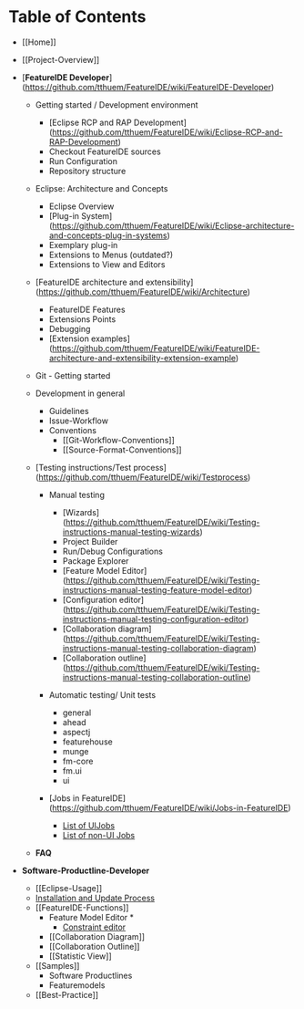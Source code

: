 # Table of Contents

* [[Home]]
* [[Project-Overview]]
* [**FeatureIDE Developer**] (https://github.com/tthuem/FeatureIDE/wiki/FeatureIDE-Developer)
  * Getting started / Development environment
    * [Eclipse RCP and RAP Development] (https://github.com/tthuem/FeatureIDE/wiki/Eclipse-RCP-and-RAP-Development)
	* Checkout FeatureIDE sources
	* Run Configuration
	* Repository structure

  * Eclipse: Architecture and Concepts
    * Eclipse Overview
	* [Plug-in System] (https://github.com/tthuem/FeatureIDE/wiki/Eclipse-architecture-and-concepts-plug-in-systems)
	* Exemplary plug-in
	* Extensions to Menus (outdated?)
	* Extensions to View and Editors
	
  * [FeatureIDE architecture and extensibility] (https://github.com/tthuem/FeatureIDE/wiki/Architecture)
	* FeatureIDE Features
	* Extensions Points
	* Debugging
	* [Extension examples] (https://github.com/tthuem/FeatureIDE/wiki/FeatureIDE-architecture-and-extensibility-extension-example)


  * Git - Getting started
  
  * Development in general
    * Guidelines
	* Issue-Workflow
	* Conventions
	  * [[Git-Workflow-Conventions]]
	  * [[Source-Format-Conventions]] 
	
  * [Testing instructions/Test process] (https://github.com/tthuem/FeatureIDE/wiki/Testprocess)
	* Manual testing
	  * [Wizards] (https://github.com/tthuem/FeatureIDE/wiki/Testing-instructions-manual-testing-wizards)
	  * Project Builder
	  * Run/Debug Configurations
	  * Package Explorer
	  * [Feature Model Editor] (https://github.com/tthuem/FeatureIDE/wiki/Testing-instructions-manual-testing-feature-model-editor)
	  * [Configuration editor] (https://github.com/tthuem/FeatureIDE/wiki/Testing-instructions-manual-testing-configuration-editor)
	  * [Collaboration diagram] (https://github.com/tthuem/FeatureIDE/wiki/Testing-instructions-manual-testing-collaboration-diagram)
	  * [Collaboration outline] (https://github.com/tthuem/FeatureIDE/wiki/Testing-instructions-manual-testing-collaboration-outline)
	* Automatic testing/ Unit tests
	  * general
	  * ahead
	  * aspectj
	  * featurehouse
	  * munge
	  * fm-core
	  * fm.ui
	  * ui
	  
	* [Jobs in FeatureIDE] (https://github.com/tthuem/FeatureIDE/wiki/Jobs-in-FeatureIDE)
		* [List of UIJobs](https://github.com/tthuem/FeatureIDE/wiki/List-of-UIJobs-created-in-FeatureIDE)
		* [List of non-UI Jobs](https://github.com/tthuem/FeatureIDE/wiki/List-of-non-UI-Jobs-created-in-FeatureIDE)
		
  * **FAQ**
		
* **Software-Productline-Developer**
  * [[Eclipse-Usage]]
  * [Installation and Update Process](https://github.com/tthuem/FeatureIDE/wiki/Installation-And-Update-Process)
  * [[FeatureIDE-Functions]]
	* Feature Model Editor
	  * 
      * [Constraint editor](https://github.com/tthuem/FeatureIDE/wiki/Constraint-Editing-and-the-Constraint-Dialog)
	* [[Collaboration Diagram]]
	* [[Collaboration Outline]]
	* [[Statistic View]]
  * [[Samples]]
    * Software Productlines
	* Featuremodels
  * [[Best-Practice]]